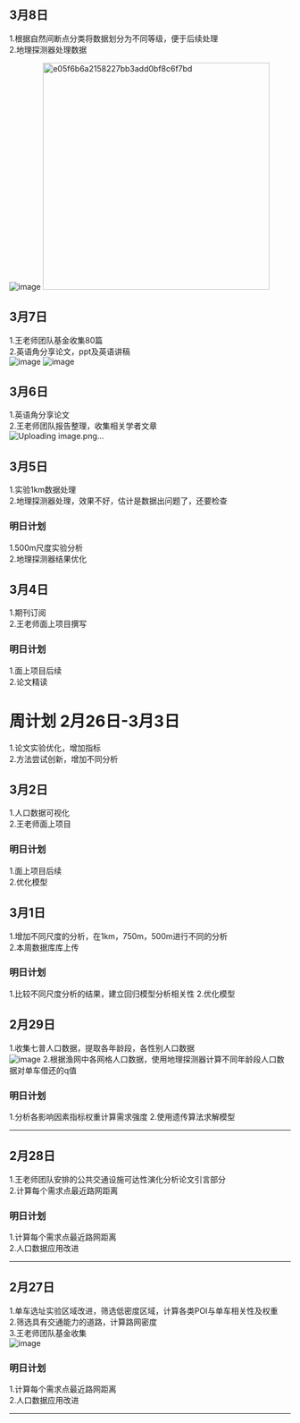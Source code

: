 
## 3月8日
1.根据自然间断点分类将数据划分为不同等级，便于后续处理<br>
2.地理探测器处理数据<br>

![image](https://github.com/CityGIS-lzjtu/PLAN/assets/134306304/491422f1-73b0-4165-9474-dd47d08b8141)
<img width="406" alt="e05f6b6a2158227bb3add0bf8c6f7bd" src="https://github.com/CityGIS-lzjtu/PLAN/assets/134306304/10ec09bd-c871-471e-a96f-20ec6e439c48">

## 3月7日
1.王老师团队基金收集80篇<br>
2.英语角分享论文，ppt及英语讲稿<br>
![image](https://github.com/CityGIS-lzjtu/PLAN/assets/134306304/8ecd3d14-2cd4-468b-84b9-4bc6634b0541)
![image](https://github.com/CityGIS-lzjtu/PLAN/assets/134306304/f6f9f6fd-11a0-4666-b233-e3eac21068f7)

## 3月6日
1.英语角分享论文<br>
2.王老师团队报告整理，收集相关学者文章<br>
![Uploading image.png…]()


## 3月5日
1.实验1km数据处理<br>
2.地理探测器处理，效果不好，估计是数据出问题了，还要检查<br>


### 明日计划
1.500m尺度实验分析<br>
2.地理探测器结果优化<br>

## 3月4日
1.期刊订阅<br>
2.王老师面上项目撰写<br>


### 明日计划
1.面上项目后续<br>
2.论文精读<br>

# 周计划 2月26日-3月3日
1.论文实验优化，增加指标<br>
2.方法尝试创新，增加不同分析<br>

## 3月2日
1.人口数据可视化<br>
2.王老师面上项目<br>


### 明日计划
1.面上项目后续<br>
2.优化模型<br>

## 3月1日
1.增加不同尺度的分析，在1km，750m，500m进行不同的分析<br>
2.本周数据库库上传<br>


### 明日计划
1.比较不同尺度分析的结果，建立回归模型分析相关性
2.优化模型

## 2月29日
1.收集七普人口数据，提取各年龄段，各性别人口数据<br>
![image](https://github.com/CityGIS-lzjtu/PLAN/assets/134306304/3aac9629-90ab-4ccc-85aa-17c72c2a2890)
2.根据渔网中各网格人口数据，使用地理探测器计算不同年龄段人口数据对单车借还的q值<br>
### 明日计划
1.分析各影响因素指标权重计算需求强度
2.使用遗传算法求解模型

--------
## 2月28日
1.王老师团队安排的公共交通设施可达性演化分析论文引言部分<br>
2.计算每个需求点最近路网距离<br>


### 明日计划
1.计算每个需求点最近路网距离<br>
2.人口数据应用改进<br>

--------
## 2月27日
1.单车选址实验区域改进，筛选低密度区域，计算各类POI与单车相关性及权重<br>
2.筛选具有交通能力的道路，计算路网密度<br>
3.王老师团队基金收集<br>
![image](https://github.com/CityGIS-lzjtu/PLAN/assets/134306304/88209361-453b-4f6c-9cbe-ff070bd20a4b)

### 明日计划
1.计算每个需求点最近路网距离<br>
2.人口数据应用改进<br>

--------
